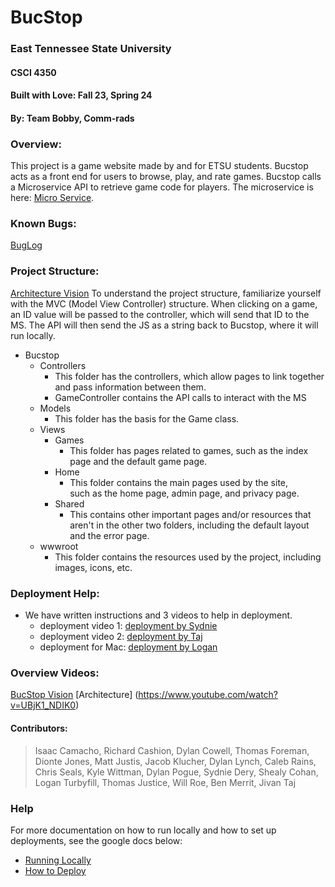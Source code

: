 # BucStop
### East Tennessee State University
#### CSCI 4350
#### Built with Love: Fall 23, Spring 24
#### By: Team Bobby, Comm-rads 

### Overview:
This project is a game website made by and for ETSU students. Bucstop acts as a front end for users to browse, play, and rate games. Bucstop calls a Microservice API to retrieve game code for players. The microservice is here: [Micro Service](https://github.com/BucStop-net/GameInfoMicroService_SP24).

### Known Bugs:
[BugLog](https://docs.google.com/document/d/18zQnqhbHpZvoPzhQS3A24BacXtmFW6eH7-32d9fFwlc/edit?usp=sharing)

### Project Structure: 
[Architecture Vision](https://docs.google.com/document/d/1JRDEq0iDyEp96cbt_YUVYm2EnMUxjwyqOOTLxx7t7Fg/edit?usp=sharing) 
To understand the project structure, familiarize yourself with the
MVC (Model View Controller) structure. When clicking on a game, 
an ID value will be passed to the controller, which will send that ID to the MS. The API will then 
send the JS as a string back to Bucstop, where it will run locally.  

* Bucstop
	* Controllers
		* This folder has the controllers, which allow pages to 
			link together and pass information between them.
		* GameController contains the API calls to interact with the MS 
	* Models
		* This folder has the basis for the Game class.
	* Views
		* Games
			* This folder has pages related to games, such as
				the index page and the default game page.
		* Home
			* This folder contains the main pages used by the site, 				
				such as the home page, admin page, and privacy page.
		* Shared 
			* This contains other important pages and/or resources 
				that aren't in the other two folders, including the
				default layout and the error page.
	* wwwroot
		* This folder contains the resources used by the project, 
			including images, icons, etc.
### Deployment Help: 
* We have written instructions and 3 videos to help in deployment. 
	* deployment video 1: [deployment by Sydnie](https://youtu.be/wLctheT-7SE)
	* deployment video 2: [deployment by Taj](https://www.youtube.com/watch?v=HzFFTk4tlOI&t=1041s)
	* deployment for Mac: [deployment by Logan](https://www.youtube.com/watch?v=oK3Olw4wlLs&list=PLLVrCqkyEWa_6qhZhzTfgVTu3WL6ywW2G&index=1)
### Overview Videos:
[BucStop Vision](https://youtu.be/KyqVh7D8oz4)
[Architecture] (https://www.youtube.com/watch?v=UBjK1_NDIK0)
#### Contributors:  
> Isaac Camacho, Richard Cashion, Dylan Cowell, Thomas Foreman,
> Dionte Jones, Matt Justis, Jacob Klucher, Dylan Lynch, 
> Caleb Rains, Chris Seals, Kyle Wittman,
> Dylan Pogue, Sydnie Dery, Shealy Cohan, Logan Turbyfill,
> Thomas Justice,  Will Roe, Ben Merrit, Jivan Taj 


### Help
For more documentation on how to run locally and how to set up deployments, see the google docs below:
* [Running Locally](https://docs.google.com/document/d/1gfUpjZNfqWyv1ohUW1IaS8fOhXp0hOx6tFQVXBADa8Q/edit?usp=sharing)
* [How to Deploy](https://docs.google.com/document/d/1MbolrcHgcJCKjInjxEu2orgP7qfAPIBt_-CmevXkIew/edit)
